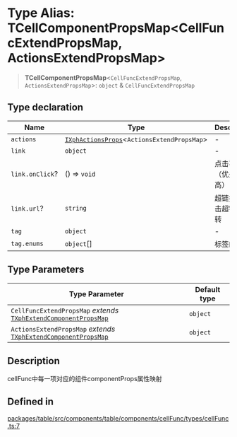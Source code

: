 # Type Alias: TCellComponentPropsMap\<CellFuncExtendPropsMap, ActionsExtendPropsMap\>

> **TCellComponentPropsMap**\<`CellFuncExtendPropsMap`, `ActionsExtendPropsMap`\>: `object` & `CellFuncExtendPropsMap`

## Type declaration

| Name | Type | Description |
| ------ | ------ | ------ |
| `actions` | [`IXphActionsProps`](../interfaces/IXphActionsProps.md)\<`ActionsExtendPropsMap`\> | - |
| `link` | `object` | - |
| `link.onClick`? | () => `void` | 点击事件（优先级最高） |
| `link.url`? | `string` | 超链接，点击超链接跳转 |
| `tag` | `object` | - |
| `tag.enums` | `object`[] | 标签的枚举 |

## Type Parameters

| Type Parameter | Default type |
| ------ | ------ |
| `CellFuncExtendPropsMap` *extends* [`TXphExtendComponentPropsMap`](TXphExtendComponentPropsMap.md) | `object` |
| `ActionsExtendPropsMap` *extends* [`TXphExtendComponentPropsMap`](TXphExtendComponentPropsMap.md) | `object` |

## Description

cellFunc中每一项对应的组件componentProps属性映射

## Defined in

[packages/table/src/components/table/components/cellFunc/types/cellFunc.ts:7](https://github.com/XiaoPiHong/xph-crud/blob/4c9871f465ad4334c5ddd9896180fb26247d7639/packages/table/src/components/table/components/cellFunc/types/cellFunc.ts#L7)
